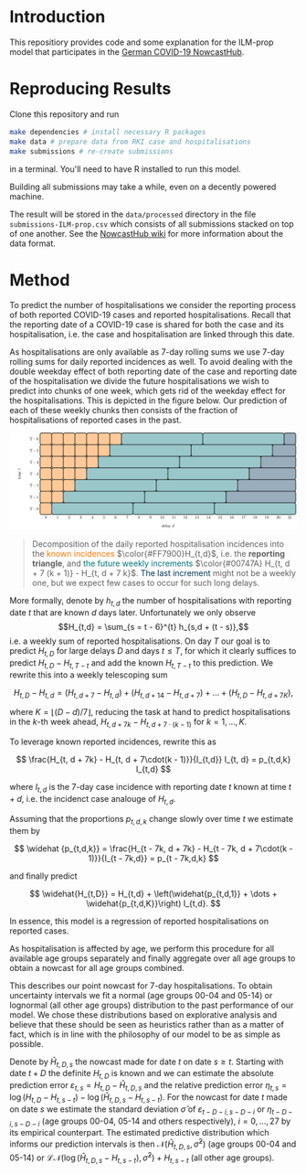 # Introduction

This repositiory provides code and some explanation for the ILM-prop model that participates in the [German COVID-19 NowcastHub](https://covid19nowcasthub.de). 


# Reproducing Results

Clone this repository and run 

```sh
make dependencies # install necessary R packages
make data # prepare data from RKI case and hospitalisations
make submissions # re-create submissions
```

in a terminal. You'll need to have R installed to run this model. 

Building all submissions may take a while, even on a decently powered machine.

The result will be stored in the `data/processed` directory in the file `submissions-ILM-prop.csv` which consists of all submissions stacked on top of one another. See the [NowcastHub wiki](https://github.com/KITmetricslab/hospitalization-nowcast-hub/wiki/Data-format) for more information about the data format.

# Method

To predict the number of hospitalisations we consider the reporting process of both reported COVID-19 cases and reported hospitalisations.
Recall that the reporting date of a COVID-19 case is shared for both the case and its hospitalisation, i.e. the case and hospitalisation are linked through this date.

As hospitalisations are only available as $7$-day rolling sums we use $7$-day rolling sums for daily reported incidences as well. 
To avoid dealing with the double weekday effect of both reporting date of the case and reporting date of the hospitalisation we divide the future hospitalisations we wish to predict into chunks of one week, which gets rid of the weekday effect for the hospitalisations.
This is depicted in the figure below.
Our prediction of each of these weekly chunks then consists of the fraction of hospitalisations of reported cases in the past.

![](reptri.png)

> Decomposition of the daily reported hospitalisation incidences into the <span style="color:rgb(255,121,0)">known incidences</span> $\color{#FF7900}H_{t,d}$, i.e. the **reporting triangle**, and <span style="color:rgb(0,116,122)">the future weekly increments</span> $\color{#00747A} H_{t, d + 7 (k + 1)} - H_{t, d + 7 k}$. <span style="color:rgb(0,51,89)">The last increment</span> might not be a weekly one, but we expect few cases to occur for such long delays.

More formally, denote by $h_{t,d}$ the number of hospitalisations with reporting date $t$ that are known $d$ days later. Unfortunately we only observe $$H_{t,d} = \sum_{s = t - 6}^{t} h_{s,d + (t - s)},$$ i.e. a weekly sum of reported hospitalisations.
On day $T$ our goal is to predict $H_{t,D}$ for large delays $D$ and days $t \leq T$, for which it clearly suffices to predict $H_{t, D} - H_{t, T - t}$ and add the known $H_{t, T - t}$ to this prediction. 
We rewrite this into a weekly telescoping sum

$$
H_{t,D} - H_{t,d} = \left(H_{t, d + 7} - H_{t,d}\right) + \left(H_{t, d + 14} - H_{t, d + 7}\right) + \dots + \left(H_{t,D} - H_{t, d + 7 K}\right),
$$

where $K = \lfloor (D -d) / 7 \rfloor$, reducing the task at hand to predict hospitalisations in the $k$-th week ahead, $H_{t, d + 7k} - H_{t, d + 7\cdot(k - 1)}$ for $k = 1, \dots, K$.

To leverage known reported incidences, rewrite this as 

$$
\frac{H_{t, d + 7k} - H_{t, d + 7\cdot(k - 1)}}{I_{t,d}}  I_{t, d} = p_{t,d,k}  I_{t,d}
$$

where $I_{t,d}$ is the $7$-day case incidence with reporting date $t$ known at time $t + d$, i.e. the incidenct case analouge of $H_{t,d}$.

Assuming that the proportions $p_{t,d,k}$ change slowly over time $t$ we estimate them by 

$$
\widehat {p_{t,d,k}} = \frac{H_{t - 7k, d + 7k} - H_{t - 7k, d + 7\cdot(k - 1)}}{I_{t - 7k,d}} = p_{t - 7k,d,k}
$$

and finally predict

$$
\widehat{H_{t,D}} = H_{t,d} + \left(\widehat{p_{t,d,1}} + \dots + \widehat{p_{t,d,K}}\right)  I_{t,d}.
$$

In essence, this model is a regression of reported hospitalisations on reported cases.

As hospitalisation is affected by age, we perform this procedure for all available age groups separately and finally aggregate over all age groups to obtain a nowcast for all age groups combined. 

This describes our point nowcast for $7$-day hospitalisations. 
To obtain uncertainty intervals we fit a normal (age groups 00-04 and 05-14) or lognormal (all other age groups) distribution to the past performance of our model. 
We chose these distributions based on explorative analysis and believe that these should be seen as heuristics rather than as a matter of fact, which is in line with the philosophy of our model to be as simple as possible.

Denote by $\hat H_{t,D,s}$ the nowcast made for date $t$ on date $s \geq t$. Starting with date $t + D$ the definite $H_{t,D}$ is known and we can estimate the absolute prediction error $\varepsilon_{t,s} = H_{t,D} - \hat H_{t,D,s}$ and the relative prediction error $\eta_{t,s} = \log \left( H_{t,D} - H_{t, s - t}\right) - \log \left( \hat H_{t,D,s} - H_{t, s- t} \right)$.
For the nowcast for date $t$ made on date $s$ we estimate the standard deviation $\hat\sigma$ of $\varepsilon_{t - D - i, s - D - i}$ or $\eta_{t - D - i, s - D - i}$ (age groups 00-04, 05-14 and others respectively), $i = 0, \dots, 27$ by its empirical counterpart.
The estimated predictive distribution which informs our prediction intervals is then $\mathcal N (\hat H_{t,D,s}, \hat\sigma^2)$ (age groups 00-04 and 05-14) or $\mathcal{LN} \left( \log \left(\hat H_{t,D,s} - H_{t, s - t}\right), \hat\sigma^2 \right) + H_{t, s - t}$ (all other age groups).
